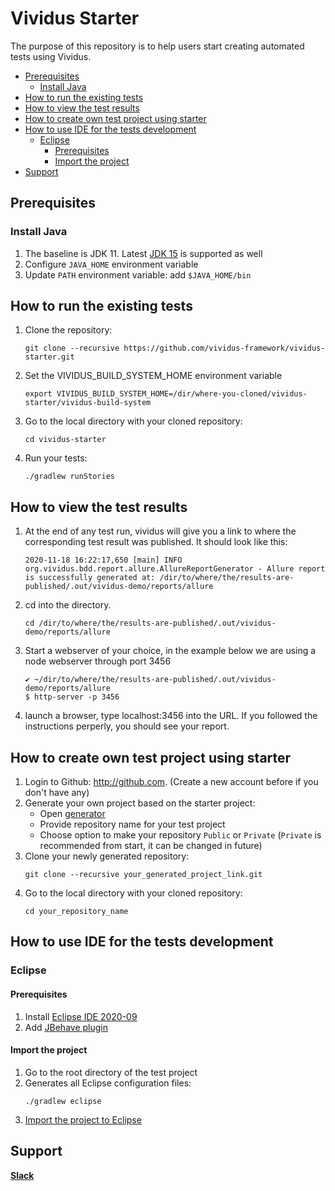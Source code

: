 # Vividus Starter

The purpose of this repository is to help users start creating automated tests using Vividus.

- [Prerequisites](#prerequisites)
  * [Install Java](#install-java)
- [How to run the existing tests](#how-to-run-the-existing-tests)
- [How to view the test results](#how-to-view-the-test-results)
- [How to create own test project using starter](#how-to-create-own-test-project-using-starter)
- [How to use IDE for the tests development](#how-to-use-ide-for-the-tests-development)
  * [Eclipse](#eclipse)
    + [Prerequisites](#prerequisites-1)
    + [Import the project](#import-the-project)
- [Support](#support)

## Prerequisites
### Install Java
1. The baseline is JDK 11. Latest [JDK 15](https://jdk.java.net/15/) is supported as well
1. Configure `JAVA_HOME` environment variable
1. Update `PATH` environment variable: add `$JAVA_HOME/bin`

## How to run the existing tests
1. Clone the repository:
    ```shell
    git clone --recursive https://github.com/vividus-framework/vividus-starter.git
    ```
1. Set the VIVIDUS_BUILD_SYSTEM_HOME environment variable
    ```shell
    export VIVIDUS_BUILD_SYSTEM_HOME=/dir/where-you-cloned/vividus-starter/vividus-build-system
    ```
1. Go to the local directory with your cloned repository: 
    ```shell
    cd vividus-starter
    ```
1. Run your tests: 
    ```shell
    ./gradlew runStories
    ```
## How to view the test results
1. At the end of any test run, vividus will give you a link to where the corresponding test result was published. It should look like this:
    ```shell
    2020-11-18 16:22:17,650 [main] INFO  org.vividus.bdd.report.allure.AllureReportGenerator - Allure report is successfully generated at: /dir/to/where/the/results-are-published/.out/vividus-demo/reports/allure
    ```
1. cd into the directory.
    ```shell
    cd /dir/to/where/the/results-are-published/.out/vividus-demo/reports/allure
    ```
1. Start a webserver of your choice, in the example below we are using a node webserver through port 3456
    ```shell
    ✔ ~/dir/to/where/the/results-are-published/.out/vividus-demo/reports/allure
    $ http-server -p 3456
    ```
1. launch a browser, type localhost:3456 into the URL. If you followed the instructions perperly, you should see your report.

## How to create own test project using starter
1. Login to Github: http://github.com. (Create a new account before if you don't have any)
1. Generate your own project based on the starter project:
    - Open [generator](https://github.com/vividus-framework/vividus-starter/generate)
    - Provide repository name for your test project
    - Choose option to make your repository `Public` or `Private` (`Private` is recommended from start, it can be changed in future)
1. Clone your newly generated repository:
    ```shell
    git clone --recursive your_generated_project_link.git
    ```
1. Go to the local directory with your cloned repository: 
    ```shell
    cd your_repository_name
    ```

## How to use IDE for the tests development
### Eclipse
#### Prerequisites
1. Install [Eclipse IDE 2020-09](https://www.eclipse.org/downloads/packages/release/2020-09/r/eclipse-ide-java-developers)
1. Add [JBehave plugin](https://jbehave.org/eclipse-integration.html)
#### Import the project
1. Go to the root directory of the test project
1. Generates all Eclipse configuration files: 
    ```shell
    ./gradlew eclipse
    ```
1. [Import the project to Eclipse](https://help.eclipse.org/2020-09/index.jsp?topic=%2Forg.eclipse.platform.doc.user%2Ftasks%2Ftasks-importproject.htm)


## Support
[**Slack**](https://vividus-support.herokuapp.com/)
